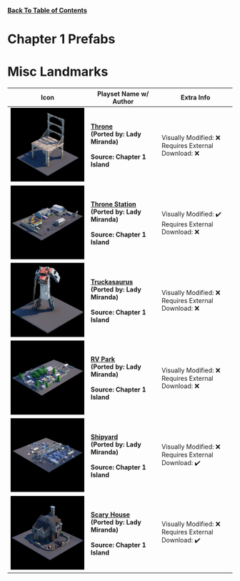 
**[Back To Table of Contents](/Table%20of%20Contents.md)**
# Chapter 1 Prefabs

# Misc Landmarks

| Icon | Playset Name w/ Author | Extra Info |
|-----------------------------------------|-----------------|-----------------|
| <img src=".assets/Throne.png" width="256"/> | **[Throne](SpawnerTexts/Throne.txt)**<br>**(Ported by: Lady Miranda)**<br><br>**Source: Chapter 1 Island** | Visually Modified: ❌<br>Requires External Download: ❌|
| <img src=".assets/Throne Station.png" width="256"/> | **[Throne Station](SpawnerTexts/Throne%20Station.txt)**<br>**(Ported by: Lady Miranda)**<br><br>**Source: Chapter 1 Island** | Visually Modified: ✔️<br>Requires External Download: ❌|
| <img src=".assets/Truckasaurus.png" width="256"/> | **[Truckasaurus](SpawnerTexts/Truckasaurus.txt)**<br>**(Ported by: Lady Miranda)**<br><br>**Source: Chapter 1 Island** | Visually Modified: ❌<br>Requires External Download: ❌|
| <img src=".assets/RV Park.png" width="256"/> | **[RV Park](SpawnerTexts/RV%20Park.txt)**<br>**(Ported by: Lady Miranda)**<br><br>**Source: Chapter 1 Island** | Visually Modified: ❌<br>Requires External Download: ❌|
| <img src=".assets/Shipyard.png" width="256"/> | **[Shipyard](SpawnerTexts/shipyard.txt)**<br>**(Ported by: Lady Miranda)**<br><br>**Source: Chapter 1 Island** | Visually Modified: ❌<br>Requires External Download: ✔️|
| <img src=".assets/Scary House.png" width="256"/> | **[Scary House](SpawnerTexts/scary%20house.txt)**<br>**(Ported by: Lady Miranda)**<br><br>**Source: Chapter 1 Island** | Visually Modified: ❌<br>Requires External Download: ✔️|